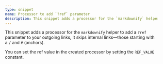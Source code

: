 ```yaml
---
type: snippet
name: Processor to add `?ref` parameter
description: This snippet adds a processor for the `markdownify` helper to add a `?ref` parameter to your outgoing links.
---
```


This snippet adds a processor for the `markdownify` helper to add a `?ref` parameter to your outgoing links, it skips internal links—those starting with a `/` and `#` (anchors).

You can set the ref value in the created processor by setting the `REF_VALUE` constant.
